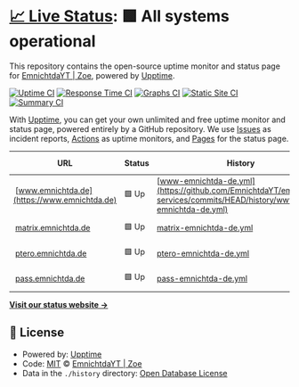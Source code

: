 # [📈 Live Status](https://status.emnichtda.de): <!--live status--> **🟩 All systems operational**

This repository contains the open-source uptime monitor and status page for [EmnichtdaYT | Zoe](https://www.emnichtda.de/), powered by [Upptime](https://github.com/upptime/upptime).

[![Uptime CI](https://github.com/EmnichtdaYT/emnichtda-services/workflows/Uptime%20CI/badge.svg)](https://github.com/EmnichtdaYT/emnichtda-services/actions?query=workflow%3A%22Uptime+CI%22)
[![Response Time CI](https://github.com/EmnichtdaYT/emnichtda-services/workflows/Response%20Time%20CI/badge.svg)](https://github.com/EmnichtdaYT/emnichtda-services/actions?query=workflow%3A%22Response+Time+CI%22)
[![Graphs CI](https://github.com/EmnichtdaYT/emnichtda-services/workflows/Graphs%20CI/badge.svg)](https://github.com/EmnichtdaYT/emnichtda-services/actions?query=workflow%3A%22Graphs+CI%22)
[![Static Site CI](https://github.com/EmnichtdaYT/emnichtda-services/workflows/Static%20Site%20CI/badge.svg)](https://github.com/EmnichtdaYT/emnichtda-services/actions?query=workflow%3A%22Static+Site+CI%22)
[![Summary CI](https://github.com/EmnichtdaYT/emnichtda-services/workflows/Summary%20CI/badge.svg)](https://github.com/EmnichtdaYT/emnichtda-services/actions?query=workflow%3A%22Summary+CI%22)

With [Upptime](https://upptime.js.org), you can get your own unlimited and free uptime monitor and status page, powered entirely by a GitHub repository. We use [Issues](https://github.com/EmnichtdaYT/emnichtda-services/issues) as incident reports, [Actions](https://github.com/EmnichtdaYT/emnichtda-services/actions) as uptime monitors, and [Pages](https://status.emnichtda.de) for the status page.

<!--start: status pages-->
<!-- This summary is generated by Upptime (https://github.com/upptime/upptime) -->
<!-- Do not edit this manually, your changes will be overwritten -->
<!-- prettier-ignore -->
| URL | Status | History | Response Time | Uptime |
| --- | ------ | ------- | ------------- | ------ |
| <img alt="" src="https://icons.duckduckgo.com/ip3/www.emnichtda.de.ico" height="13"> [www.emnichtda.de](https://www.emnichtda.de) | 🟩 Up | [www-emnichtda-de.yml](https://github.com/EmnichtdaYT/emnichtda-services/commits/HEAD/history/www-emnichtda-de.yml) | <details><summary><img alt="Response time graph" src="./graphs/www-emnichtda-de/response-time-week.png" height="20"> 571ms</summary><br><a href="https://status.emnichtda.de/history/www-emnichtda-de"><img alt="Response time 750" src="https://img.shields.io/endpoint?url=https%3A%2F%2Fraw.githubusercontent.com%2FEmnichtdaYT%2Femnichtda-services%2FHEAD%2Fapi%2Fwww-emnichtda-de%2Fresponse-time.json"></a><br><a href="https://status.emnichtda.de/history/www-emnichtda-de"><img alt="24-hour response time 526" src="https://img.shields.io/endpoint?url=https%3A%2F%2Fraw.githubusercontent.com%2FEmnichtdaYT%2Femnichtda-services%2FHEAD%2Fapi%2Fwww-emnichtda-de%2Fresponse-time-day.json"></a><br><a href="https://status.emnichtda.de/history/www-emnichtda-de"><img alt="7-day response time 571" src="https://img.shields.io/endpoint?url=https%3A%2F%2Fraw.githubusercontent.com%2FEmnichtdaYT%2Femnichtda-services%2FHEAD%2Fapi%2Fwww-emnichtda-de%2Fresponse-time-week.json"></a><br><a href="https://status.emnichtda.de/history/www-emnichtda-de"><img alt="30-day response time 738" src="https://img.shields.io/endpoint?url=https%3A%2F%2Fraw.githubusercontent.com%2FEmnichtdaYT%2Femnichtda-services%2FHEAD%2Fapi%2Fwww-emnichtda-de%2Fresponse-time-month.json"></a><br><a href="https://status.emnichtda.de/history/www-emnichtda-de"><img alt="1-year response time 750" src="https://img.shields.io/endpoint?url=https%3A%2F%2Fraw.githubusercontent.com%2FEmnichtdaYT%2Femnichtda-services%2FHEAD%2Fapi%2Fwww-emnichtda-de%2Fresponse-time-year.json"></a></details> | <details><summary><a href="https://status.emnichtda.de/history/www-emnichtda-de">100.00%</a></summary><a href="https://status.emnichtda.de/history/www-emnichtda-de"><img alt="All-time uptime 99.88%" src="https://img.shields.io/endpoint?url=https%3A%2F%2Fraw.githubusercontent.com%2FEmnichtdaYT%2Femnichtda-services%2FHEAD%2Fapi%2Fwww-emnichtda-de%2Fuptime.json"></a><br><a href="https://status.emnichtda.de/history/www-emnichtda-de"><img alt="24-hour uptime 100.00%" src="https://img.shields.io/endpoint?url=https%3A%2F%2Fraw.githubusercontent.com%2FEmnichtdaYT%2Femnichtda-services%2FHEAD%2Fapi%2Fwww-emnichtda-de%2Fuptime-day.json"></a><br><a href="https://status.emnichtda.de/history/www-emnichtda-de"><img alt="7-day uptime 100.00%" src="https://img.shields.io/endpoint?url=https%3A%2F%2Fraw.githubusercontent.com%2FEmnichtdaYT%2Femnichtda-services%2FHEAD%2Fapi%2Fwww-emnichtda-de%2Fuptime-week.json"></a><br><a href="https://status.emnichtda.de/history/www-emnichtda-de"><img alt="30-day uptime 100.00%" src="https://img.shields.io/endpoint?url=https%3A%2F%2Fraw.githubusercontent.com%2FEmnichtdaYT%2Femnichtda-services%2FHEAD%2Fapi%2Fwww-emnichtda-de%2Fuptime-month.json"></a><br><a href="https://status.emnichtda.de/history/www-emnichtda-de"><img alt="1-year uptime 99.88%" src="https://img.shields.io/endpoint?url=https%3A%2F%2Fraw.githubusercontent.com%2FEmnichtdaYT%2Femnichtda-services%2FHEAD%2Fapi%2Fwww-emnichtda-de%2Fuptime-year.json"></a></details>
| <img alt="" src="https://icons.duckduckgo.com/ip3/matrix.emnichtda.de.ico" height="13"> [matrix.emnichtda.de](https://matrix.emnichtda.de/_synapse/client) | 🟩 Up | [matrix-emnichtda-de.yml](https://github.com/EmnichtdaYT/emnichtda-services/commits/HEAD/history/matrix-emnichtda-de.yml) | <details><summary><img alt="Response time graph" src="./graphs/matrix-emnichtda-de/response-time-week.png" height="20"> 555ms</summary><br><a href="https://status.emnichtda.de/history/matrix-emnichtda-de"><img alt="Response time 804" src="https://img.shields.io/endpoint?url=https%3A%2F%2Fraw.githubusercontent.com%2FEmnichtdaYT%2Femnichtda-services%2FHEAD%2Fapi%2Fmatrix-emnichtda-de%2Fresponse-time.json"></a><br><a href="https://status.emnichtda.de/history/matrix-emnichtda-de"><img alt="24-hour response time 524" src="https://img.shields.io/endpoint?url=https%3A%2F%2Fraw.githubusercontent.com%2FEmnichtdaYT%2Femnichtda-services%2FHEAD%2Fapi%2Fmatrix-emnichtda-de%2Fresponse-time-day.json"></a><br><a href="https://status.emnichtda.de/history/matrix-emnichtda-de"><img alt="7-day response time 555" src="https://img.shields.io/endpoint?url=https%3A%2F%2Fraw.githubusercontent.com%2FEmnichtdaYT%2Femnichtda-services%2FHEAD%2Fapi%2Fmatrix-emnichtda-de%2Fresponse-time-week.json"></a><br><a href="https://status.emnichtda.de/history/matrix-emnichtda-de"><img alt="30-day response time 636" src="https://img.shields.io/endpoint?url=https%3A%2F%2Fraw.githubusercontent.com%2FEmnichtdaYT%2Femnichtda-services%2FHEAD%2Fapi%2Fmatrix-emnichtda-de%2Fresponse-time-month.json"></a><br><a href="https://status.emnichtda.de/history/matrix-emnichtda-de"><img alt="1-year response time 804" src="https://img.shields.io/endpoint?url=https%3A%2F%2Fraw.githubusercontent.com%2FEmnichtdaYT%2Femnichtda-services%2FHEAD%2Fapi%2Fmatrix-emnichtda-de%2Fresponse-time-year.json"></a></details> | <details><summary><a href="https://status.emnichtda.de/history/matrix-emnichtda-de">100.00%</a></summary><a href="https://status.emnichtda.de/history/matrix-emnichtda-de"><img alt="All-time uptime 99.85%" src="https://img.shields.io/endpoint?url=https%3A%2F%2Fraw.githubusercontent.com%2FEmnichtdaYT%2Femnichtda-services%2FHEAD%2Fapi%2Fmatrix-emnichtda-de%2Fuptime.json"></a><br><a href="https://status.emnichtda.de/history/matrix-emnichtda-de"><img alt="24-hour uptime 100.00%" src="https://img.shields.io/endpoint?url=https%3A%2F%2Fraw.githubusercontent.com%2FEmnichtdaYT%2Femnichtda-services%2FHEAD%2Fapi%2Fmatrix-emnichtda-de%2Fuptime-day.json"></a><br><a href="https://status.emnichtda.de/history/matrix-emnichtda-de"><img alt="7-day uptime 100.00%" src="https://img.shields.io/endpoint?url=https%3A%2F%2Fraw.githubusercontent.com%2FEmnichtdaYT%2Femnichtda-services%2FHEAD%2Fapi%2Fmatrix-emnichtda-de%2Fuptime-week.json"></a><br><a href="https://status.emnichtda.de/history/matrix-emnichtda-de"><img alt="30-day uptime 100.00%" src="https://img.shields.io/endpoint?url=https%3A%2F%2Fraw.githubusercontent.com%2FEmnichtdaYT%2Femnichtda-services%2FHEAD%2Fapi%2Fmatrix-emnichtda-de%2Fuptime-month.json"></a><br><a href="https://status.emnichtda.de/history/matrix-emnichtda-de"><img alt="1-year uptime 99.85%" src="https://img.shields.io/endpoint?url=https%3A%2F%2Fraw.githubusercontent.com%2FEmnichtdaYT%2Femnichtda-services%2FHEAD%2Fapi%2Fmatrix-emnichtda-de%2Fuptime-year.json"></a></details>
| <img alt="" src="https://icons.duckduckgo.com/ip3/ptero.emnichtda.de.ico" height="13"> [ptero.emnichtda.de](https://ptero.emnichtda.de/api/client) | 🟩 Up | [ptero-emnichtda-de.yml](https://github.com/EmnichtdaYT/emnichtda-services/commits/HEAD/history/ptero-emnichtda-de.yml) | <details><summary><img alt="Response time graph" src="./graphs/ptero-emnichtda-de/response-time-week.png" height="20"> 722ms</summary><br><a href="https://status.emnichtda.de/history/ptero-emnichtda-de"><img alt="Response time 1046" src="https://img.shields.io/endpoint?url=https%3A%2F%2Fraw.githubusercontent.com%2FEmnichtdaYT%2Femnichtda-services%2FHEAD%2Fapi%2Fptero-emnichtda-de%2Fresponse-time.json"></a><br><a href="https://status.emnichtda.de/history/ptero-emnichtda-de"><img alt="24-hour response time 660" src="https://img.shields.io/endpoint?url=https%3A%2F%2Fraw.githubusercontent.com%2FEmnichtdaYT%2Femnichtda-services%2FHEAD%2Fapi%2Fptero-emnichtda-de%2Fresponse-time-day.json"></a><br><a href="https://status.emnichtda.de/history/ptero-emnichtda-de"><img alt="7-day response time 722" src="https://img.shields.io/endpoint?url=https%3A%2F%2Fraw.githubusercontent.com%2FEmnichtdaYT%2Femnichtda-services%2FHEAD%2Fapi%2Fptero-emnichtda-de%2Fresponse-time-week.json"></a><br><a href="https://status.emnichtda.de/history/ptero-emnichtda-de"><img alt="30-day response time 858" src="https://img.shields.io/endpoint?url=https%3A%2F%2Fraw.githubusercontent.com%2FEmnichtdaYT%2Femnichtda-services%2FHEAD%2Fapi%2Fptero-emnichtda-de%2Fresponse-time-month.json"></a><br><a href="https://status.emnichtda.de/history/ptero-emnichtda-de"><img alt="1-year response time 1046" src="https://img.shields.io/endpoint?url=https%3A%2F%2Fraw.githubusercontent.com%2FEmnichtdaYT%2Femnichtda-services%2FHEAD%2Fapi%2Fptero-emnichtda-de%2Fresponse-time-year.json"></a></details> | <details><summary><a href="https://status.emnichtda.de/history/ptero-emnichtda-de">100.00%</a></summary><a href="https://status.emnichtda.de/history/ptero-emnichtda-de"><img alt="All-time uptime 99.85%" src="https://img.shields.io/endpoint?url=https%3A%2F%2Fraw.githubusercontent.com%2FEmnichtdaYT%2Femnichtda-services%2FHEAD%2Fapi%2Fptero-emnichtda-de%2Fuptime.json"></a><br><a href="https://status.emnichtda.de/history/ptero-emnichtda-de"><img alt="24-hour uptime 100.00%" src="https://img.shields.io/endpoint?url=https%3A%2F%2Fraw.githubusercontent.com%2FEmnichtdaYT%2Femnichtda-services%2FHEAD%2Fapi%2Fptero-emnichtda-de%2Fuptime-day.json"></a><br><a href="https://status.emnichtda.de/history/ptero-emnichtda-de"><img alt="7-day uptime 100.00%" src="https://img.shields.io/endpoint?url=https%3A%2F%2Fraw.githubusercontent.com%2FEmnichtdaYT%2Femnichtda-services%2FHEAD%2Fapi%2Fptero-emnichtda-de%2Fuptime-week.json"></a><br><a href="https://status.emnichtda.de/history/ptero-emnichtda-de"><img alt="30-day uptime 100.00%" src="https://img.shields.io/endpoint?url=https%3A%2F%2Fraw.githubusercontent.com%2FEmnichtdaYT%2Femnichtda-services%2FHEAD%2Fapi%2Fptero-emnichtda-de%2Fuptime-month.json"></a><br><a href="https://status.emnichtda.de/history/ptero-emnichtda-de"><img alt="1-year uptime 99.85%" src="https://img.shields.io/endpoint?url=https%3A%2F%2Fraw.githubusercontent.com%2FEmnichtdaYT%2Femnichtda-services%2FHEAD%2Fapi%2Fptero-emnichtda-de%2Fuptime-year.json"></a></details>
| <img alt="" src="https://icons.duckduckgo.com/ip3/pass.emnichtda.de.ico" height="13"> [pass.emnichtda.de](https://pass.emnichtda.de/) | 🟩 Up | [pass-emnichtda-de.yml](https://github.com/EmnichtdaYT/emnichtda-services/commits/HEAD/history/pass-emnichtda-de.yml) | <details><summary><img alt="Response time graph" src="./graphs/pass-emnichtda-de/response-time-week.png" height="20"> 723ms</summary><br><a href="https://status.emnichtda.de/history/pass-emnichtda-de"><img alt="Response time 952" src="https://img.shields.io/endpoint?url=https%3A%2F%2Fraw.githubusercontent.com%2FEmnichtdaYT%2Femnichtda-services%2FHEAD%2Fapi%2Fpass-emnichtda-de%2Fresponse-time.json"></a><br><a href="https://status.emnichtda.de/history/pass-emnichtda-de"><img alt="24-hour response time 687" src="https://img.shields.io/endpoint?url=https%3A%2F%2Fraw.githubusercontent.com%2FEmnichtdaYT%2Femnichtda-services%2FHEAD%2Fapi%2Fpass-emnichtda-de%2Fresponse-time-day.json"></a><br><a href="https://status.emnichtda.de/history/pass-emnichtda-de"><img alt="7-day response time 723" src="https://img.shields.io/endpoint?url=https%3A%2F%2Fraw.githubusercontent.com%2FEmnichtdaYT%2Femnichtda-services%2FHEAD%2Fapi%2Fpass-emnichtda-de%2Fresponse-time-week.json"></a><br><a href="https://status.emnichtda.de/history/pass-emnichtda-de"><img alt="30-day response time 948" src="https://img.shields.io/endpoint?url=https%3A%2F%2Fraw.githubusercontent.com%2FEmnichtdaYT%2Femnichtda-services%2FHEAD%2Fapi%2Fpass-emnichtda-de%2Fresponse-time-month.json"></a><br><a href="https://status.emnichtda.de/history/pass-emnichtda-de"><img alt="1-year response time 952" src="https://img.shields.io/endpoint?url=https%3A%2F%2Fraw.githubusercontent.com%2FEmnichtdaYT%2Femnichtda-services%2FHEAD%2Fapi%2Fpass-emnichtda-de%2Fresponse-time-year.json"></a></details> | <details><summary><a href="https://status.emnichtda.de/history/pass-emnichtda-de">100.00%</a></summary><a href="https://status.emnichtda.de/history/pass-emnichtda-de"><img alt="All-time uptime 99.84%" src="https://img.shields.io/endpoint?url=https%3A%2F%2Fraw.githubusercontent.com%2FEmnichtdaYT%2Femnichtda-services%2FHEAD%2Fapi%2Fpass-emnichtda-de%2Fuptime.json"></a><br><a href="https://status.emnichtda.de/history/pass-emnichtda-de"><img alt="24-hour uptime 100.00%" src="https://img.shields.io/endpoint?url=https%3A%2F%2Fraw.githubusercontent.com%2FEmnichtdaYT%2Femnichtda-services%2FHEAD%2Fapi%2Fpass-emnichtda-de%2Fuptime-day.json"></a><br><a href="https://status.emnichtda.de/history/pass-emnichtda-de"><img alt="7-day uptime 100.00%" src="https://img.shields.io/endpoint?url=https%3A%2F%2Fraw.githubusercontent.com%2FEmnichtdaYT%2Femnichtda-services%2FHEAD%2Fapi%2Fpass-emnichtda-de%2Fuptime-week.json"></a><br><a href="https://status.emnichtda.de/history/pass-emnichtda-de"><img alt="30-day uptime 99.96%" src="https://img.shields.io/endpoint?url=https%3A%2F%2Fraw.githubusercontent.com%2FEmnichtdaYT%2Femnichtda-services%2FHEAD%2Fapi%2Fpass-emnichtda-de%2Fuptime-month.json"></a><br><a href="https://status.emnichtda.de/history/pass-emnichtda-de"><img alt="1-year uptime 99.84%" src="https://img.shields.io/endpoint?url=https%3A%2F%2Fraw.githubusercontent.com%2FEmnichtdaYT%2Femnichtda-services%2FHEAD%2Fapi%2Fpass-emnichtda-de%2Fuptime-year.json"></a></details>

<!--end: status pages-->

[**Visit our status website →**](https://status.emnichtda.de)

## 📄 License

- Powered by: [Upptime](https://github.com/upptime/upptime)
- Code: [MIT](./LICENSE) © [EmnichtdaYT | Zoe](https://www.emnichtda.de/)
- Data in the `./history` directory: [Open Database License](https://opendatacommons.org/licenses/odbl/1-0/)
